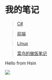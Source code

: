 # 我的笔记

> [C#](/笔记/C%23/常用代码.md)

> [前端](/笔记/前端/CommonJs和ES.md)

> [Linux](/笔记/Linux/常用指令.md)

> [菜鸟的做饭笔记](/做饭/饭.md)

Hello from Hsin

![](_static/bg.png)
